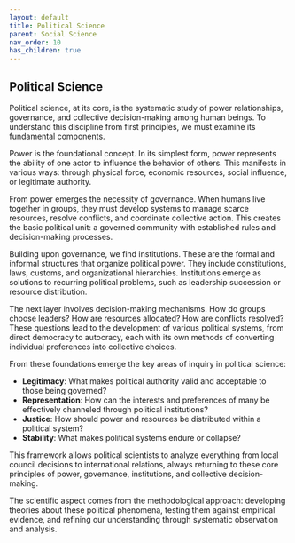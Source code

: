 ```yaml
---
layout: default
title: Political Science
parent: Social Science
nav_order: 10
has_children: true
---
```

## Political Science

Political science, at its core, is the systematic study of power relationships, governance, and collective decision-making among human beings. To understand this discipline from first principles, we must examine its fundamental components.

Power is the foundational concept. In its simplest form, power represents the ability of one actor to influence the behavior of others. This manifests in various ways: through physical force, economic resources, social influence, or legitimate authority.

From power emerges the necessity of governance. When humans live together in groups, they must develop systems to manage scarce resources, resolve conflicts, and coordinate collective action. This creates the basic political unit: a governed community with established rules and decision-making processes.

Building upon governance, we find institutions. These are the formal and informal structures that organize political power. They include constitutions, laws, customs, and organizational hierarchies. Institutions emerge as solutions to recurring political problems, such as leadership succession or resource distribution.

The next layer involves decision-making mechanisms. How do groups choose leaders? How are resources allocated? How are conflicts resolved? These questions lead to the development of various political systems, from direct democracy to autocracy, each with its own methods of converting individual preferences into collective choices.

From these foundations emerge the key areas of inquiry in political science:

- **Legitimacy**: What makes political authority valid and acceptable to those being governed?
- **Representation**: How can the interests and preferences of many be effectively channeled through political institutions?
- **Justice**: How should power and resources be distributed within a political system?
- **Stability**: What makes political systems endure or collapse?

This framework allows political scientists to analyze everything from local council decisions to international relations, always returning to these core principles of power, governance, institutions, and collective decision-making.

The scientific aspect comes from the methodological approach: developing theories about these political phenomena, testing them against empirical evidence, and refining our understanding through systematic observation and analysis.
